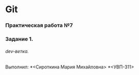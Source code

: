 # Git
### Практическая работа №7
### Задание 1.
###### dev-ветка.
Выполнил:
*<Сироткина Мария Михайловна>
*<УВП-311>

